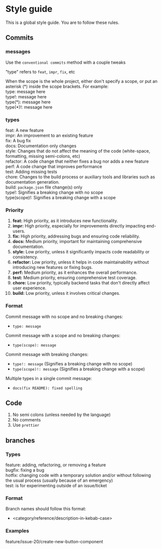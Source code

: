 # Style guide

This is a global style guide. You are to follow these rules.

## Commits

### messages

Use the `conventional commits` method with a couple tweaks

"type" refers to `feat`, `impr`, `fix`, etc

When the scope is the whole project, either don't specify a scope, or put an asterisk (\*) inside the scope brackets. For example:<br>
type: message here<br>
type!: message here<br>
type(\*): message here<br>
type(\*)!: message here<br>

### types

feat: A new feature<br>
impr: An improvement to an existing feature<br>
fix: A bug fix<br>
docs: Documentation only changes<br>
style: Changes that do not affect the meaning of the code (white-space, formatting, missing semi-colons, etc)<br>
refactor: A code change that neither fixes a bug nor adds a new feature<br>
perf: A code change that improves performance<br>
test: Adding missing tests<br>
chore: Changes to the build process or auxiliary tools and libraries such as documentation generation.<br>
build: `package.json` file change(s) only<br>
type!: Signifies a breaking change with no scope<br>
type(scope)!: Signifies a breaking change with a scope<br>

### Priority

1. **feat:** High priority, as it introduces new functionality.
2. **impr:** High priority, especially for improvements directly impacting end-users.
3. **fix:** High priority, addressing bugs and ensuring code reliability.
4. **docs:** Medium priority, important for maintaining comprehensive documentation.
5. **style:** Low priority, unless it significantly impacts code readability or consistency.
6. **refactor:** Low priority, unless it helps in code maintainability without introducing new features or fixing bugs.
7. **perf:** Medium priority, as it enhances the overall performance.
8. **test:** Medium priority, ensuring comprehensive test coverage.
9. **chore:** Low priority, typically backend tasks that don't directly affect user experience.
10. **build:** Low priority, unless it involves critical changes.

### Format

Commit message with no scope and no breaking changes:

- `type: message`

Commit message with a scope and no breaking changes:

- `type(scope): message`

Commit message with breaking changes:

- `type!: message` (Signifies a breaking change with no scope)
- `type(scope)!: message` (Signifies a breaking change with a scope)

Multiple types in a single commit message:

- `docs(fix README): fixed spelling`

## Code

1. No semi colons (unless needed by the language)
1. No comments
1. Use `prettier`

## branches

### Types

feature: adding, refactoring, or removing a feature<br>
bugfix: fixing a bug<br>
hotfix: changing code with a temporary solution and/or without following the usual process (usually because of an emergency)<br>
test: is for experimenting outside of an issue/ticket<br>

### Format

Branch names should follow this format:

- <category/reference/description-in-kebab-case>

### Examples

feature/issue-20/create-new-button-component
